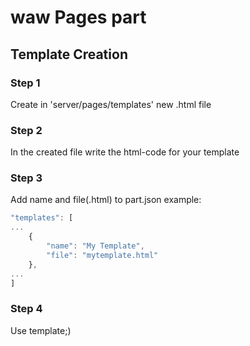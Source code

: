 # waw Pages part


## Template Creation
### Step 1
Create in 'server/pages/templates' new .html file
### Step 2
In the created file write the html-code for your template
### Step 3
Add name and file(.html) to part.json
example:
```javascript
"templates": [
...
	{
		"name": "My Template",
		"file": "mytemplate.html"
	},
...
]
```
### Step 4
Use template;)